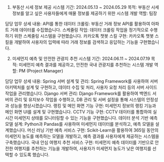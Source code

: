 1. 부동산 시세 정보 제공 시스템
기간: 2024.05.13 ~ 2024.05.29
목적: 부동산 시세 정보를 알고 싶은 사용자들에게 매물 정보를 제공하기 위한 시스템 개발
역할: 팀장

담당 업무 상세 내용:
API를 통한 데이터 크롤링: 부동산 거래 정보 API를 활용하여 아파트 거래 데이터를 수집했습니다.
스케쥴링 작업: 데이터 크롤링 작업을 정기적으로 수행하기 위한 스케줄링 시스템을 구현했습니다.
카카오톡 챗봇 스킬 구현: 카카오톡 챗봇 스킬을 개발하여 사용자의 입력에 따라 거래 정보를 검색하고 응답하는 기능을 구현했습니다.

2. 미세먼지 예측 및 안전한 관광지 추천 시스템
기간: 2024.06.11 ~ 2024.07.19
목적: 미세먼지 예측 결과를 제공하고, 안전한 국내 관광지를 추천하는 시스템 개발
역할: PM (Project Manager)

담당 업무 상세 내용:
Spring 서버 설계 및 관리: Spring Framework를 사용하여 서버 아키텍처를 설계 및 구현하고, 데이터 수집 및 처리, 사용자 요청 처리 등의 서버 사이드 작업을 관리했습니다.
Django 서버 관리: Django Framework를 활용하여 백엔드 서버의 관리 및 유지보수 작업을 수행하고, DB 관리 및 서버 설정을 통해 시스템의 안정성과 성능을 향상시켰습니다.
랭킹 및 메인 화면 기능 구현: 미세먼지 정보의 랭킹 기능과 메인 화면 UI를 설계 및 구현했습니다.
CCTV 기능 구현: CCTV 데이터를 통합하여 실시간 미세먼지 상태를 모니터링할 수 있는 기능을 구현했습니다.
데이터 분석 기반 예측모델 설계: Python과 Pandas를 사용하여 미세먼지 데이터를 분석하고, 예측 모델을 설계했습니다.
머신 러닝 기반 예측 서비스 구현: Scikit-Learn을 활용하여 365일 동안의 미세먼지 농도를 예측하는 모델을 개발하고, 예측 결과를 사용자에게 제공하는 시스템을 구축했습니다.
국내 안심 여행지 추천 서비스 구현: 미세먼지 예측 데이터를 기반으로 안전한 여행지를 추천하는 기능을 개발하여, 사용자가 미세먼지 농도가 낮은 여행지를 선택할 수 있도록 했습니다.
